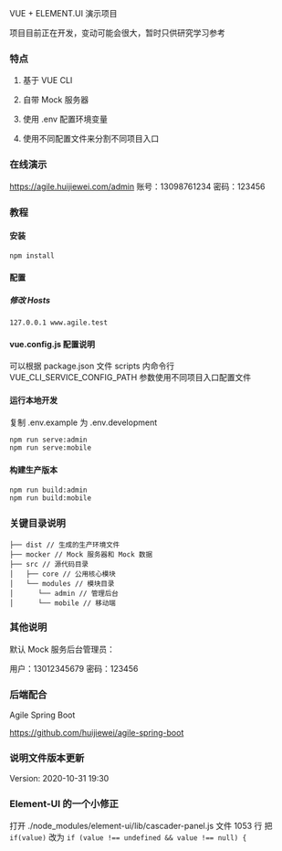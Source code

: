 VUE + ELEMENT.UI 演示项目

项目目前正在开发，变动可能会很大，暂时只供研究学习参考

### 特点

1. 基于 VUE CLI

2. 自带 Mock 服务器

3. 使用 .env 配置环境变量

4. 使用不同配置文件来分割不同项目入口

### 在线演示
https://agile.huijiewei.com/admin
账号：13098761234
密码：123456

### 教程

#### 安装

```bash
npm install
```

#### 配置

##### 修改 Hosts
```text
127.0.0.1 www.agile.test
```

#### vue.config.js 配置说明
可以根据 package.json 文件 scripts 内命令行 VUE_CLI_SERVICE_CONFIG_PATH 参数使用不同项目入口配置文件


#### 运行本地开发
复制 .env.example 为 .env.development

```bash
npm run serve:admin
npm run serve:mobile
```

#### 构建生产版本

```bash
npm run build:admin
npm run build:mobile
```

### 关键目录说明
```
├── dist // 生成的生产环境文件
├── mocker // Mock 服务器和 Mock 数据
├── src // 源代码目录
│   ├── core // 公用核心模块
│   └── modules // 模块目录
│      └── admin // 管理后台
│      └── mobile // 移动端
```

### 其他说明

默认 Mock 服务后台管理员：

用户：13012345679
密码：123456

### 后端配合
Agile Spring Boot

https://github.com/huijiewei/agile-spring-boot

### 说明文件版本更新

Version: 2020-10-31 19:30

### Element-UI 的一个小修正
打开 ./node_modules/element-ui/lib/cascader-panel.js 文件 1053 行
把 `if(value)` 改为 `if (value !== undefined && value !== null) {`
